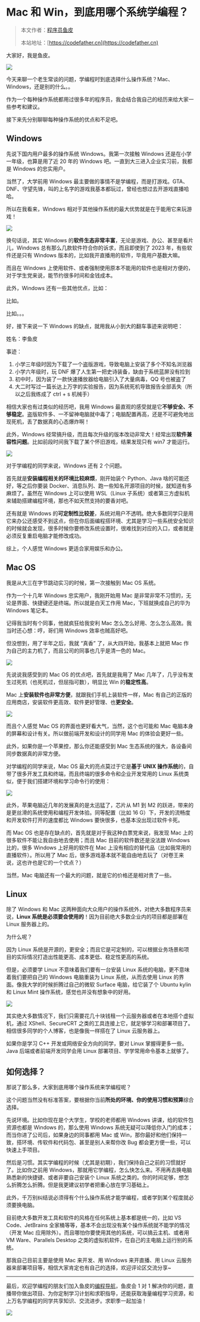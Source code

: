 # Mac 和 Win，到底用哪个系统学编程？

> 本文作者：[程序员鱼皮](https://yuyuanweb.feishu.cn/wiki/Abldw5WkjidySxkKxU2cQdAtnah)
>
> 本站地址：[https://codefather.cn](https://codefather.cn)

大家好，我是鱼皮。

![](https://pic.yupi.icu/5563/202311051538842.png)

今天来聊一个老生常谈的问题，学编程时到底选择什么操作系统？Mac、Windows，还是别的什么。。

作为一个每种操作系统都用过很多年的程序员，我会结合我自己的经历来给大家一些参考和建议。

接下来先分别聊聊每种操作系统的优点和不足吧。

## Windows

先说下国内用户最多的操作系统 Windows。我第一次接触 Windows 还是在小学一年级，也算是用了近 20 年的 Windows 吧。一直到大三进入企业实习前，我都是 Windows 的忠实用户。

当然了，大学前用 Windows 最主要做的事情不是学编程，而是打游戏。GTA、DNF、守望先锋，叫的上名字的游戏我基本都玩过，曾经也想过去开游戏直播哈哈。

所以在我看来，Windows 相对于其他操作系统的最大优势就是在于能用它来玩游戏！

![](https://pic.yupi.icu/5563/202311051538095.png)

换句话说，其实 Windows 的**软件生态非常丰富**，无论是游戏、办公、甚至是看片儿，Windows 总有那么几款软件符合你的诉求，而且即使到了 2023 年，有些软件还是只有 Windows 版本的，比如我开直播用的软件，毕竟用户基数大嘛。

而且在 Windows 上使用软件、或者强制使用原本不能用的软件也是相对方便的，对于学生党来说，能节约很多时间和金钱成本。

此外，Windows 还有一些其他优点，比如：

比如。

比如。。。

好，接下来说一下 Windows 的缺点，就用我从小到大的翻车事迹来说明吧：

姓名：李鱼皮

事迹：

1. 小学三年级时因为下载了一个盗版游戏，导致电脑上安装了多个不知名浏览器
2. 小学六年级时，玩 DNF 爆了人生第一把史诗装备，缺由于系统蓝屏没有捡到
3. 初中时，因为装了一款快速播放器给电脑引入了大量病毒，QQ 号也被盗了
4. 大二时写过一篇长达上万字的实验报告，因为系统死机导致报告全部丢失（所以之后我练成了 ctrl + s 机械手）

相信大家也有过类似的经历吧，我用 Windows 最直观的感受就是它**不够安全、不够稳定**。盗版软件多、一不留神电脑就中毒了；电脑配置再高，还是不可避免地出现死机，丢了数据真的心态爆炸啊！

此外，Windows 经常搞升级，而且每次升级的版本改动非常大！经常出现**软件兼容性问题**。比如前段时间我下载了某个怀旧游戏，结果发现只有 win7 才能运行。

![](https://pic.yupi.icu/5563/202311051537852.png)

对于学编程的同学来说，Windows 还有 2 个问题。

首先就是**安装编程相关的环境比较麻烦**，刚开始装个 Python、Java 啥的可能还好，等之后你要装 Docker、消息队列、跑一些知名开源项目的时候，就知道有多麻烦了。虽然在 Windows 上可以使用 WSL（Linux 子系统）或者第三方虚拟机来辅助搭建编程环境，那也不如天然支持的要香对吧。

还有就是 Windows 的**可定制性比较差**，系统对用户不透明。绝大多数同学只是用它来办公还感受不到这点，但在你后面编程搭环境、尤其是学习一些系统安全知识的时候就会发现，很多时候你要修改系统设置时，很难找到对应的入口，或者就是必须反复重启电脑才能修改成功。

综上，个人感觉 Windows 更适合家用娱乐和办公。

## Mac OS

我是从大三在字节跳动实习的时候，第一次接触到 Mac OS 系统。

作为一个十几年 Windows 忠实用户，我刚开始用 Mac 是非常非常不习惯的，无论是界面、快捷键还是终端。所以就是白天工作用 Mac，下班就换成自己的华为 Windows 笔记本。

记得我当时有个同事，他就疯狂给我安利 Mac 怎么怎么好用、怎么怎么高效。我当时还心想：哼，哥们用 Windows 效率也贼高好吧。

但没想到，用了半年之后，我就 “真香” 了，从大四开始，我基本上就把 Mac 作为自己的主力机了，而且公司的同事也几乎是清一色的 Mac。

![](https://pic.yupi.icu/5563/202311051538926.png)

先说说我感受到的 Mac OS 的优点吧，首先就是我用了 Mac 几年了，几乎没有发生过死机（也死机过，但屈指可数），明显比 Win 的**稳定性高**。

Mac 上**安装软件也非常方便**，就跟我们手机上装软件一样，Mac 有自己的正版的应用商店，安装软件更高效、软件更好管理、也**更安全**。

![](https://pic.yupi.icu/5563/202311051538605.png)

而且个人感觉 Mac OS 的界面也更好看大气，当然，这个也可能和 Mac 电脑本身的屏幕和设计有关。所以做前端开发和设计的同学用 Mac 的体验会更好一些。

此外，如果你是一个苹果控，那么你还能感受到 Mac 生态系统的强大，各设备间同步数据真的非常方便。

对学编程的同学来说，Mac OS 最大的亮点莫过于它是**基于 UNIX 操作系统**的，自带了很多开发工具和终端，而且终端的很多命令和企业开发常用的 Linux 系统类似，便于我们搭建环境和学习命令行的使用：

![](https://pic.yupi.icu/5563/202311051538615.png)

此外，苹果电脑近几年的发展真的是太迅猛了，芯片从 M1 到 M2 的跃进，带来的是更丝滑的系统使用和编程开发体验。同等配置（比如 16 G）下，开发的流畅度和开发软件打开的速度都比 Windows 要快很多，也基本没出现过软件卡死。

而 Mac OS 也是存在缺点的，首先就是对于我这种白票党来说，我发现 Mac 上的很多软件不能让我自由地去使用；而且 Mac 目前的软件数还是没法跟 Windows 比的，很多 Windows 上好用的软件在 Mac 上没有相应的替代品（比如我常用的直播软件）。所以用了 Mac 后，很多游戏基本就不能自由地去玩了（对卷王来说，这也许也是它的一个优点？）

当然，Mac 电脑还有一个最大的问题，就是它的价格还是相对贵了一些。

## Linux

除了 Windows 和 Mac 这两种面向大众用户的操作系统外，对绝大多数程序员来说，**Linux 系统是必须要会使用的**！因为目前绝大多数企业内的项目都是部署在 Linux 服务器上的。

为什么呢？

因为 Linux 系统是开源的，更安全；而且它是可定制的，可以根据业务场景和项目的实际情况打造出性能更高、成本更低、稳定性更高的系统。

但是，必须要学 Linux 不意味着我们要有一台安装 Linux 系统的电脑，更不意味着我们要把自己的 Windows 电脑重装为 Linux 系统，从而去使用 Linux 的界面。像我大学的时候折腾过自己的微软 Surface 电脑，给它装了个 Ubuntu kylin 和 Linux Mint 操作系统，感觉也并没有想象中的好用。

![](https://pic.yupi.icu/5563/202311051538273.png)

其实绝大多数情况下，我们只需要花几十块钱租一个云服务器或者在本地搭个虚拟机，通过 XShell、SecureCRT 之类的工具连接上它，就足够学习和部署项目了。相信很多同学的个人博客，也是像我一样搭在了 Linux 云服务器上。

如果你是学习 C++ 开发或网络安全方向的同学，要对 Linux 掌握得更多一些。Java 后端或者前端开发同学会用 Linux 部署项目、学学常用命令基本上就够了。

## 如何选择？

那说了那么多，大家到底用哪个操作系统来学编程呢？

这个问题当然没有标准答案，要根据你当前**所处的环境、你的使用习惯和预算**综合选择。

先说环境。比如你现在是个大学生，学校的老师都用 Windows 讲课，给的软件包资源也都是 Windows 的，那么使用 Windows 系统无疑可以降低你入门的成本；而当你进了公司后，如果身边的同事都用 Mac 或 Win，那你最好和他们保持一致，搭环境、传软件和代码包、甚至是别人来帮你改 Bug 都会更方便一些，可以快速上手项目。

然后是习惯。其实学编程的时候（尤其是初期），我们保持自己之前的习惯就好了。比如你之前用 Windows，那就用它学编程，怎么快怎么来。不用再去换电脑熟悉新的快捷键、或者非要自己安装个 Linux 系统之类的。你的时间足够，想怎么折腾怎么折腾。但是我更建议初学者把重心放在学习基础上。

此外，千万别纠结说必须得有个什么操作系统才能学编程，或者学到某个程度就必须要换电脑。

目前绝大多数开发工具和软件的风格在任何系统上基本都是统一的，比如 VS Code、JetBrains 全家桶等等，基本不会出现没有某个操作系统就不能学的情况（开发 Mac 应用除外）。而且哪怕你要使用其他的系统，可以搞云主机、或者用 VM Ware、Parallels Desktop 之类的虚拟机软件，在自己的主电脑上运行别的系统。

那我自己目前主要是使用 Mac 来开发、用 Windows 来开直播、用 Linux 云服务器来部署项目等，相信大家肯定也有自己的选择，欢迎评论区交流分享~



------


最后，欢迎学编程的朋友们加入鱼皮的[编程导航](https://yuyuanweb.feishu.cn/wiki/VC1qwmX9diCBK3kidyec74vFnde)，鱼皮会 1 对 1 解决你的问题，直播带你做出项目、为你定制学习计划和求职指导，还能获取海量编程学习资源，和上万名学编程的同学共享知识、交流进步。求职季一起加油！

![](../../../image/join_us.png)